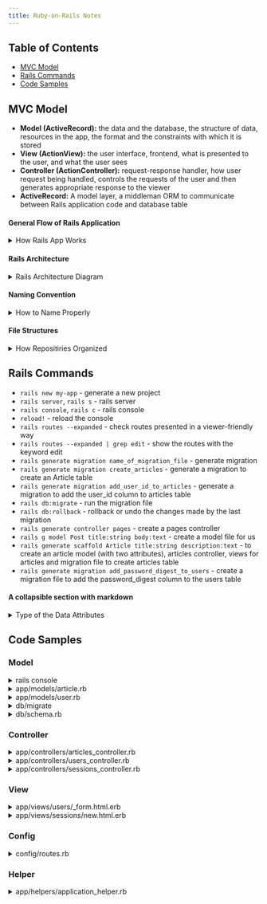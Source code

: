 ```yaml
---
title: Ruby-on-Rails Notes
---
```


## Table of Contents
- [MVC Model](#MVC-Model)
- [Rails Commands](#Rails-Commands)
- [Code Samples](#Code-Samples)


## MVC Model
- **Model (ActiveRecord):** the data and the database, the structure of data, resources in the app, the format and the constraints with which it is stored
- **View (ActionView):** the user interface, frontend, what is presented to the user, and what the user sees
- **Controller (ActionController):** request-response handler, how user request being handled, controls the requests of the user and then generates appropriate response to the viewer
- **ActiveRecord:** A model layer, a middleman ORM to communicate between Rails application code and database table


#### General Flow of Rails Application
<details>
  <summary>How Rails App Works</summary>
  
  - Request made at browser
  - Request received at router of rails application
  - Request routed to appropriate action in a controller
  - Controller#action either renders a view template or communicates with model
  - Model communicates with database
  - Model sends back information to controller
  - Controller renders view
</details>


#### Rails Architecture
<details>
  <summary>Rails Architecture Diagram</summary>
  
```
broswer - web server - public - routing
               \                 |
                \            controller
                 \             |   |
                    -------- view model - database
```
</details>



#### Naming Convention
<details>
  <summary>How to Name Properly</summary>
  
  - Model name: article
  - Class name: Article -> Capitalized A and singular, CamelCase
  - File name: article.rb -> singular and all lowercase, snake_case
  - Table name: articles -> plural of model name and all lowercase
</details>


#### File Structures
<details>
  <summary>How Repositiries Organized</summary>
  
```ruby
# repositories
  app - hold the mvc, assets (images, js, stylesheets), helpers, mailers => most of time where you write your code
    - models
    - views
    - controllers
    - helpers: view helpers, helper methods that helping us to write code in views
    - assets: javascript, style sheets, some fundamentals images
    - mailers: like have your application send emails
    - jobs: write tasks your app do, like have your app run a certain job every night at midnight etc
    - channels: action cabel
  bin - ruby script like bundle commands rail commands etc
  config - configuration code that your app needs (database.yml routes.rb - add new routes)
  db - for database, sqlite for default, migration, do not update schema.rv directly
  engine - miniature applications that provide functionality to their host applications
  lib - reusable code library, two directory assets and tasks
  log - application log files, good for debugging
  public - public files like 404 or html
  test - write test for application
  tmp - hold temporary files like hash caching etc
  vendor - hold third party files, code, etc
# files
  Gemfile - which dependencies are needed in the application, install and update by gem
  Gemfile.lock - which dependencies are needed in the application, install and update by gem
  Rakefile - locate and load path that can be run from the command line
  README.rdoc - introduction of the application
```
</details>


## Rails Commands
- `rails new my-app` - generate a new project
- `rails server`, `rails s` - rails server
- `rails console`, `rails c` - rails console
- `reload!` - reload the console
- `rails routes --expanded` - check routes presented in a viewer-friendly way
- `rails routes --expanded | grep edit` - show the routes with the keyword edit
- `rails generate migration name_of_migration_file` - generate migration
- `rails generate migration create_articles` - generate a migration to create an Article table
- `rails generate migration add_user_id_to_articles` - generate a migration to add the user_id column to articles table
- `rails db:migrate` - run the migration file
- `rails db:rollback` - rollback or undo the changes made by the last migration
- `rails generate controller pages` - create a pages controller 
- `rails g model Post title:string body:text` - create a model file for us
- `rails generate scaffold Article title:string description:text` - to create an article model (with two attributes), articles controller, views for articles and migration file to create articles table
- `rails generate migration add_password_digest_to_users` - create a migration file to add the password_digest column to the users table

#### A collapsible section with markdown
<details>
  <summary>Type of the Data Attributes</summary>
  
```ruby
  :string - used for small data types such as a title
  :text - used for longer pieces of textual data such as a paragraph
  :integer - used for storing whole numbers
  :binary - used for storing data such as images, audio or video
  :boolean - used for storing true and false values
  :date - used for storing date
  :datetime - used for storing the date and time in a single column
  :timestamp - used for storing the data and time in a single column but converted to UTC and convert back
  :decimal - used for storing decimals
  :float - used for storing decimals, when you do not care about the precision of the number since it rounds
  :primary_key - used for storing a unique key that can uniquely identify each row in a table
```
</details>


## Code Samples
### Model
<details>
  <summary>rails console</summary>
  
- `ModalName.all`
- `ModalName.first`
- `ModalName.last`
- `ModalName.new`
- `ModalName.save`
- `ModalName.destroy`
- `ModalName.find(id)`
- `ModalName.find_by(field_id: id)`
- `ModalName.update_all(field_id: id)`
</details>

<details>
  <summary>app/models/article.rb</summary>

```ruby
class Article < ApplicationRecord
  belongs_to :user  #association, singular since article can only belong to one user
  validates :title, presence: true, length: { minimum: 6, maximum: 100 }
  validates :description, presence: true, length: { minimum: 10, maximum: 300 }
end
```
</details>

<details>
  <summary>app/models/user.rb</summary>

```ruby
class User < ApplicationRecord
  before_save { self.email = email.downcase }
  has_many :articles  #association
  validates :username, presence: true, 
                      uniqueness: { case_sensitive: false }, 
                      length: { minimum: 3, maximum: 25 }
  VALID_EMAIL_REGEX = /\A[\w+\-.]+@[a-z\d\-.]+\.[a-z]+\z/i
  validates :email, presence: true, 
                      uniqueness: { case_sensitive: false }, 
                      length: { maximum: 105 },
                      format: { with: VALID_EMAIL_REGEX }
  has_secure_password #bcrypt gem => rails generate migration add_password_digest_to_users
end
```
</details>

<details>
  <summary>db/migrate</summary>
  
- You need to run rails db:migrate afterwards to add the fields after each modification
```ruby
#rails generate migration add_timestamps_to_articles
class AddTimestampsToArticles < ActiveRecord::Migration[6.0]
  def change
    add_column :articles, :created_at, :datetime    #table name, attribute name, data type
    add_column :articles, :updated_at, :datetime
  end
end
```
```ruby
#rails generate migration add_user_id_to_articles
class AddUserIdToArticles < ActiveRecord::Migration[6.0]
  def change
    add_column :articles, :user_id, :int
  end
end
```
```ruby
#rails generate migration add_password_digest_to_users 
#rails console => user = User.last, user.authenticate("password123")
class AddPasswordDigestToUsers < ActiveRecord::Migration[6.0]
  def change
    add_column :users, :password_digest, :string
  end
end
```
</details>

<details>
  <summary>db/schema.rb</summary>
  
```ruby
ActiveRecord::Schema.define(version: 2020_04_06_103010) do

  create_table "articles", force: :cascade do |t|
    t.string "title"  #add attributes for the table in the migration file
    t.text "description"
    t.datetime "created_at"
    t.datetime "updated_at"
    t.integer "user_id"
  end

  create_table "users", force: :cascade do |t|
    t.string "username"
    t.string "email"
    t.datetime "created_at", precision: 6, null: false
    t.datetime "updated_at", precision: 6, null: false
    t.string "password_digest"
  end

end
```
</details>
</details>
</details>


### Controller
<details>
  <summary>app/controllers/articles_controller.rb</summary>
  
```ruby
class ArticlesController < ApplicationController
  before_action :set_article, only: [:show, :edit, :update, :destroy]

  def show
    @article = Article.find(params[:id])  #params that sends in the id in hash format
  end
                                                
  def index
    @articles = Article.all  #save values to an instance variable
  end

  def new
    @article = Article.new
  end

  def edit
  end

  def create
    @article = Article.new(article_params)
    if @article.save
      flash[:notice] = "Article was created successfully."
      redirect_to @article
    else
      render 'new'
    end
  end

  def update
    if @article.update(article_params)
      flash[:notice] = "Article was updated successfully."
      redirect_to @article
    else
      render 'edit'
    end
  end

  def destroy
    @article.destroy
    redirect_to articles_path
  end

  private

  def set_article
    @article = Article.find(params[:id])
  end

  def article_params
    params.require(:article).permit(:title, :description)  #require the top level key and the keys you want to use in this instance object
  end

end
```
</details>
</details>

<details>
<summary>app/controllers/users_controller.rb</summary>

```ruby
class UsersController < ApplicationController

  def show
    @user = User.find(params[:id])
    @articles = @user.articles.paginate(page: params[:page], per_page: 5)
  end

  def index
    @users = User.paginate(page: params[:page], per_page: 5)
  end

  def new
    @user = User.new
  end

  def edit
    @user = User.find(params[:id])
  end

  def update
    @user = User.find(params[:id])
    if @user.update(user_params)
      flash[:notice] = "Your account information was successfully updated"
      redirect_to @user
    else
      render 'edit'
    end
  end

  def create
    @user = User.new(user_params)
    if @user.save
      flash[:notice] = "Welcome to the Alpha Blog #{@user.username}, you have successfully signed up"
      redirect_to articles_path
    else
      render 'new'
    end
  end

  private
  def user_params
    params.require(:user).permit(:username, :email, :password)
  end
  
end
```
</details>
</details>

<details>
<summary>app/controllers/sessions_controller.rb</summary>

```ruby
class SessionsController < ApplicationController

  def new
  end

  def create
  
  end

  def destroy
  end

end
```
</details>
</details>
  
### View
  <details>
  <summary>app/views/users/_form.html.erb</summary>
  
```ruby
<div class="container">
  <div class="row justify-content-center">
    <div class="col-10">
      <%= render 'shared/errors', obj: @user %>
      <%= form_with(model: @user, class: "shadow p-3 mb-3 bg-info rounded", local: true) do |f| %>
        <div class="form-group row">
          <%= f.label :username, class: "col-2 col-form-label text-light" %>
          <div class="col-10">
            <%= f.text_field :username, class: "form-control shadow rounded", placeholder: "Enter a username" %>
          </div>
        </div>

        <div class="form-group row">
          <%= f.label :email, class: "col-2 col-form-label text-light" %>
          <div class="col-10"> 
            <%= f.email_field :email, class: "form-control shadow rounded", placeholder: "Enter your email address" %>
          </div>
        </div>

        <div class="form-group row">
          <%= f.label :password, class: "col-2 col-form-label text-light" %>
          <div class="col-10"> 
            <%= f.password_field :password, class: "form-control shadow rounded", placeholder: "Choose a password" %>
          </div>
        </div>

        <div class="form-group row justify-content-center">
          <%= f.submit(@user.new_record? ? "Sign up" : "Update account", class: "btn btn-outline-light btn-lg") %>
        </div>
      <% end %>
    </div>
    <div class="mb-3">
      <%= link_to '[ Cancel and return to articles listing ]', articles_path, class: "text-info" %>
    </div>
  </div>
</div>
```
</details>
</details>
          
<details>
  <summary>app/views/sessions/new.html.erb</summary>
  
```ruby
<h1 class="text-center mt-4">Log in</h1>

<div class="container">
  <div class="row justify-content-center">
    <div class="col-10">
      <%= form_with(scope: :session, url: login_path, class: "shadow p-3 mb-3 bg-info rounded", local: true) do |f| %>  #using scope since we do not deal with modal, url for post route
        <div class="form-group row">
          <%= f.label :email, class: "col-2 col-form-label text-light" %>
          <div class="col-10"> 
            <%= f.email_field :email, class: "form-control shadow rounded", placeholder: "Enter your email address" %>
          </div>
        </div>

        <div class="form-group row">
          <%= f.label :password, class: "col-2 col-form-label text-light" %>
          <div class="col-10"> 
            <%= f.password_field :password, class: "form-control shadow rounded", placeholder: "Enter your password" %>
          </div>
        </div>

        <div class="form-group row justify-content-center">
          <%= f.submit "Log in", class: "btn btn-outline-light btn-lg" %>
        </div>
      <% end %>
    </div>
    <div class="mb-3">
      <%= link_to '[ Cancel and return to articles listing ]', articles_path, class: "text-info" %>
    </div>
  </div>
</div>
```
</details>
</details>

### Config
<details>
  <summary>config/routes.rb</summary>
  
```ruby
Rails.application.routes.draw do
  root 'pages#home'
  get 'about', to: 'pages#about'  #go to pages controller with about action
  resources :articles    #get all the routes available using keyword resources
  get 'signup', to: 'users#new' #go to users controller with new action
  resources :users, except: [:new]  #get all the routes available for users, we can do: post 'users', to: 'users#create'
  get 'login', to: 'sessions#new' #get the login path, send to session controller new action
  post 'login', to: 'sessions#create' #post to the login path, send to session controller create action
  delete 'logout', to: 'sessions#destroy' #delete request
end
end
```
</details>
  
### Helper
<details>
  <summary>app/helpers/application_helper.rb</summary>
  
```ruby
module ApplicationHelper
  def gravatar_for(user, options = { size: 80})   # <%= gravatar_for @user, size: 200 %>
    email_address = user.email.downcase
    hash = Digest::MD5.hexdigest(email_address)
    size = options[:size]
    gravatar_url = "https://www.gravatar.com/avatar/#{hash}?s=#{size}"
    image_tag(gravatar_url, alt: user.username, class: "rounded shadow mx-auto d-block")
  end
end
```
</details>
  
